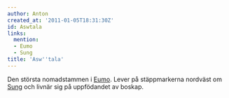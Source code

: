 ```yaml
---
author: Anton
created_at: '2011-01-05T18:31:30Z'
id: Aswtala
links:
  mention:
  - Eumo
  - Sung
title: 'Asw''tala'
---
```


Den största nomadstammen i [Eumo]. Lever på stäppmarkerna nordväst om [Sung] och livnär sig på
uppfödandet av boskap.

  [Eumo]: Eumo
  [Sung]: Sung
